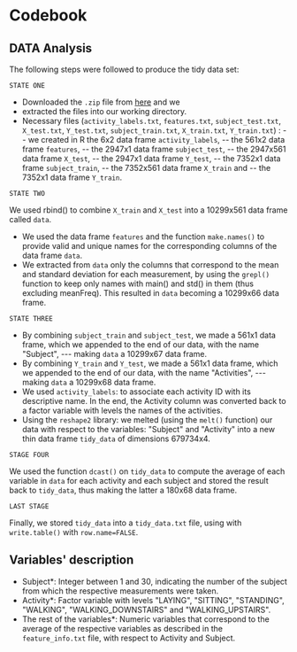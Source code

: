 Codebook
========

## DATA Analysis

The following steps were followed to produce the tidy data set:

`STATE ONE `

* Downloaded the `.zip` file from [here](https://d396qusza40orc.cloudfront.net/getdata%2Fprojectfiles%2FUCI%20HAR%20Dataset.zip) and we
*  extracted the files into our working directory.
*  Necessary files (`activity_labels.txt`, `features.txt`, `subject_test.txt`, `X_test.txt`, `Y_test.txt`, `subject_train.txt`, `X_train.txt`, `Y_train.txt`) :
  -- we created in R the 6x2 data frame `activity_labels`,
  -- the 561x2 data frame `features`,
  -- the 2947x1 data frame `subject_test`, 
  -- the 2947x561 data frame `X_test`, 
  -- the 2947x1 data frame `Y_test`,
  --  the 7352x1 data frame `subject_train`,
  --  the 7352x561 data frame `X_train` and 
  -- the 7352x1 data frame `Y_train`. 
  

`STATE TWO`

We used rbind() to combine `X_train` and `X_test` into a 10299x561 data frame called `data`.
* We used the data frame `features` and the function `make.names()` to provide valid and unique names for the corresponding columns of the data frame `data`.
* We extracted from `data` only the columns that correspond to the mean and standard deviation for each measurement, 
by using the `grepl()` function to keep only names with main() and std() in them (thus excluding meanFreq).
This resulted in `data` becoming a 10299x66 data frame.

 
`STATE THREE`

* By combining `subject_train` and `subject_test`, we made a 561x1 data frame, which we appended to the end of our data, with the name "Subject", 
   ---  making `data` a 10299x67 data frame.
* By combining `Y_train` and `Y_test`, we made a 561x1 data frame, which we appended to the end of our data, with the name "Activities", 
   --- making `data` a 10299x68 data frame.
* We used `activity_labels`:  to associate each activity ID with its descriptive name. 
In the end, the Activity column was converted back to a factor variable with levels the names of the activities.
* Using the `reshape2` library: we melted (using the `melt()` function) our data with respect to the variables:
"Subject" and "Activity" into a new thin data frame `tidy_data` of dimensions 679734x4.


`STAGE FOUR`

We used the function `dcast()` on `tidy_data` to compute the average of each variable in `data` for each activity and each subject and stored the result back to `tidy_data`, thus making the latter a 180x68 data frame. 


`LAST STAGE`


Finally, we stored `tidy_data` into a `tidy_data.txt` file, using with `write.table()` with `row.name=FALSE`.

## Variables' description

* Subject*: Integer between 1 and 30, indicating the number of the subject from which the respective measurements were taken.
* Activity*: Factor variable with levels "LAYING", "SITTING", "STANDING", "WALKING", "WALKING_DOWNSTAIRS" and "WALKING_UPSTAIRS".
* The rest of the variables*: Numeric variables that correspond to the average of the respective variables as described in the `feature_info.txt` file, with respect to Activity and Subject.
